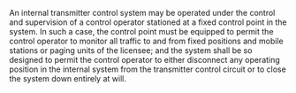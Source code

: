 An internal transmitter control system may be operated under the control and supervision of a control operator stationed at a fixed control point in the system. In such a case, the control point must be equipped to permit the control operator to monitor all traffic to and from fixed positions and mobile stations or paging units of the licensee; and the system shall be so designed to permit the control operator to either disconnect any operating position in the internal system from the transmitter control circuit or to close the system down entirely at will.

